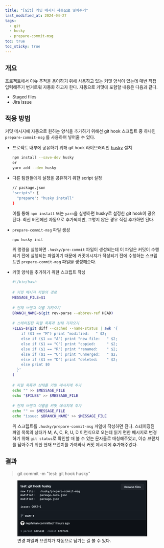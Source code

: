 ```yaml
---
title: "[Git] 커밋 메시지 자동으로 넣어주기"
last_modified_at: 2024-04-27
tags:
  - git
  - husky
  - prepare-commit-msg
toc: true
toc_sticky: true
---
```


<!-- Default	.notice
Primary	.notice--primary
Info	.notice--info
Warning	.notice--warning
Success	.notice--success
Danger	.notice--danger -->

## 개요

프로젝트에서 이슈 추적을 용이하기 위해 사용하고 있는 커밋 양식이 있는데 매번 직접 입력해주기 번거로워 자동화 하고자 한다.
자동으로 커밋에 포함할 내용은 다음과 같다.

- Staged files
- Jira issue

## 적용 방법

커밋 메시지에 자동으로 원하는 양식을 추가하기 위해선 git hook 스크립트 중 하나인 `prepare-commit-msg` 를 사용하여 넣어줄 수 있다.

- 프로젝트 내부에 공유하기 위해 git hook 라이브러리인 [husky](https://typicode.github.io/husky/) 설치

  ```bash
  npm install --save-dev husky
  or
  yarn add --dev husky
  ```

- 다른 팀원들에게 설정을 공유하기 위한 script 설정

  ```bash
  // package.json
  "scripts": {
    "prepare": "husky install"
  }
  ```

  이를 통해 `npm install` 또는 `yarn`을 실행하면 husky로 설정한 git hook이 공유된다.
  최신 버전에선 자동으로 추가되지만, 그렇지 않은 경우 직접 추가하면 된다.

- `prepare-commit-msg` 파일 생성

  ```bash
  npx husky init
  ```

  위 명령을 실행하면 `.husky/pre-commit` 파일이 생성되는데 이 파일은 커밋이 수행되기 전에 실행되는 파일이기 때문에 커밋메시지가 작성되기 전에 수행하는 스크립트인 `prepare-commit-msg` 파일을 생성해준다.

- 커밋 양식을 추가하기 위한 스크립트 작성

  ```bash
  #!/bin/bash

  # 커밋 메시지 파일의 경로
  MESSAGE_FILE=$1

  # 현재 브랜치 이름 가져오기
  BRANCH_NAME=$(git rev-parse --abbrev-ref HEAD)

  # 스테이징된 파일 목록과 상태 가져오기
  FILES=$(git diff --cached --name-status | awk '{
      if ($1 == "M") print "modified:   " $2;
      else if ($1 == "A") print "new file:   " $2;
      else if ($1 == "C") print "copied:     " $2;
      else if ($1 == "R") print "renamed:    " $2;
      else if ($1 == "U") print "unmerged:   " $2;
      else if ($1 == "D") print "deleted:    " $2;
      else print $0
    }'
  )

  # 파일 목록과 상태를 커밋 메시지에 추가
  echo "" >> $MESSAGE_FILE
  echo "$FILES" >> $MESSAGE_FILE

  # 현재 브랜치 이름을 커밋 메시지에 추가
  echo "" >> $MESSAGE_FILE
  echo "issue: $BRANCH_NAME" >> $MESSAGE_FILE
  ```

  위 스크립트를 `.husky/prepare-commit-msg` 파일에 작성하면 된다. 스테이징된 파일 목록의 상태가 M, A, C, R, U, D 이런식으로 오는데 읽기 편한 메시지로 변경하기 위해 `git status`로 확인할 때 볼 수 있는 문자들로 매칭해주었고, 이슈 브랜치를 담아주기 위한 현재 브랜치를 가져와서 커밋 메시지에 추가해주었다.

## 결과

> git commit -m "test: git hook husky"

<figure  class="align-center">
   <img src="/assets/images/git-pre-commit-msg-result.png" />
   <figcaption>변경 파일과 브랜치가 자동으로 담기는 걸 볼 수 있다.</figcaption>
 </figure>
